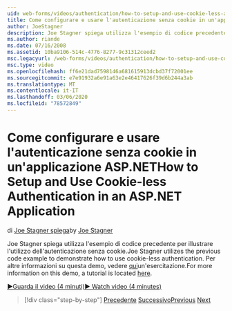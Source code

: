 ```yaml
---
uid: web-forms/videos/authentication/how-to-setup-and-use-cookie-less-authentication-in-an-aspnet-application
title: Come configurare e usare l'autenticazione senza cookie in un'applicazione ASP.NET | Microsoft Docs
author: JoeStagner
description: Joe Stagner spiega utilizza l'esempio di codice precedente per illustrare l'utilizzo dell'autenticazione senza cookie. Per ulteriori informazioni su questa demo, è disponibile un'esercitazione...
ms.author: riande
ms.date: 07/16/2008
ms.assetid: 10ba9106-514c-4776-8277-9c31312ceed2
msc.legacyurl: /web-forms/videos/authentication/how-to-setup-and-use-cookie-less-authentication-in-an-aspnet-application
msc.type: video
ms.openlocfilehash: ff6e21dad7598146a681615913dcbd37f72001ee
ms.sourcegitcommit: e7e91932a6e91a63e2e46417626f39d6b244a3ab
ms.translationtype: MT
ms.contentlocale: it-IT
ms.lasthandoff: 03/06/2020
ms.locfileid: "78572849"
---
```

# <a name="how-to-setup-and-use-cookie-less-authentication-in-an-aspnet-application"></a><span data-ttu-id="24f50-104">Come configurare e usare l'autenticazione senza cookie in un'applicazione ASP.NET</span><span class="sxs-lookup"><span data-stu-id="24f50-104">How to Setup and Use Cookie-less Authentication in an ASP.NET Application</span></span>

<span data-ttu-id="24f50-105">di [Joe Stagner spiega](https://github.com/JoeStagner)</span><span class="sxs-lookup"><span data-stu-id="24f50-105">by [Joe Stagner](https://github.com/JoeStagner)</span></span>

<span data-ttu-id="24f50-106">Joe Stagner spiega utilizza l'esempio di codice precedente per illustrare l'utilizzo dell'autenticazione senza cookie.</span><span class="sxs-lookup"><span data-stu-id="24f50-106">Joe Stagner utilizes the previous code example to demonstrate how to use cookie-less authentication.</span></span> <span data-ttu-id="24f50-107">Per altre informazioni su questa demo, vedere [qui](../../overview/older-versions-security/introduction/forms-authentication-configuration-and-advanced-topics-vb.md)un'esercitazione.</span><span class="sxs-lookup"><span data-stu-id="24f50-107">For more information on this demo, a tutorial is located [here](../../overview/older-versions-security/introduction/forms-authentication-configuration-and-advanced-topics-vb.md).</span></span>

[<span data-ttu-id="24f50-108">&#9654;Guarda il video (4 minuti)</span><span class="sxs-lookup"><span data-stu-id="24f50-108">&#9654; Watch video (4 minutes)</span></span>](https://channel9.msdn.com/Blogs/ASP-NET-Site-Videos/how-to-setup-and-use-cookie-less-authentication-in-an-aspnet-application)

> [!div class="step-by-step"]
> <span data-ttu-id="24f50-109">[Precedente](how-to-change-the-forms-authentication-properties.md)
> [Successivo](asp-forms-login-relocation.md)</span><span class="sxs-lookup"><span data-stu-id="24f50-109">[Previous](how-to-change-the-forms-authentication-properties.md)
[Next](asp-forms-login-relocation.md)</span></span>
